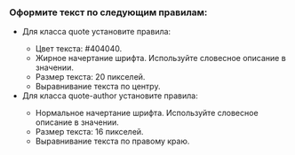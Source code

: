 <h3>Оформите текст по следующим правилам:</h3>
<ul>
  <li>Для класса quote установите правила:</li>
  <ul>
    <li>Цвет текста: #404040.</li>
    <li>Жирное начертание шрифта. Используйте словесное описание в значении.</li>
    <li>Размер текста: 20 пикселей.</li>
    <li>Выравнивание текста по центру.</li>
  </ul>
  <li>Для класса quote-author установите правила:</li>
  <ul>
    <li>Нормальное начертание шрифта. Используйте словесное описание в значении.</li>
    <li>Размер текста: 16 пикселей.</li>
    <li>Выравнивание текста по правому краю.</li>
